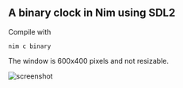 ## A binary clock in Nim using SDL2

Compile with

```nim c binary```

The window is 600x400 pixels and not resizable.

![screenshot](https://github.com/mdoege/nim-binary/raw/master/screenshot.png "nim-binary screenshot")
